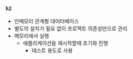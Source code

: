 ### `h2`

- 인메모리 관계형 데이터베이스
- 별도의 설치가 필요 없이 프로젝트 의존성만으로 관리
- 메모리에서 실행
    + 애플리케이션을 재시작할때 초기화 진행
        * 테스트 용도로 사용
        
